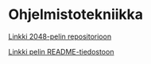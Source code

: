 # Ohjelmistotekniikka

[Linkki 2048-pelin repositorioon](https://github.com/irismayigyu/ot-harjoitustyo/tree/master/2048-peli)

[Linkki pelin README-tiedostoon](https://github.com/irismayigyu/ot-harjoitustyo/blob/master/2048-peli/README.md)
